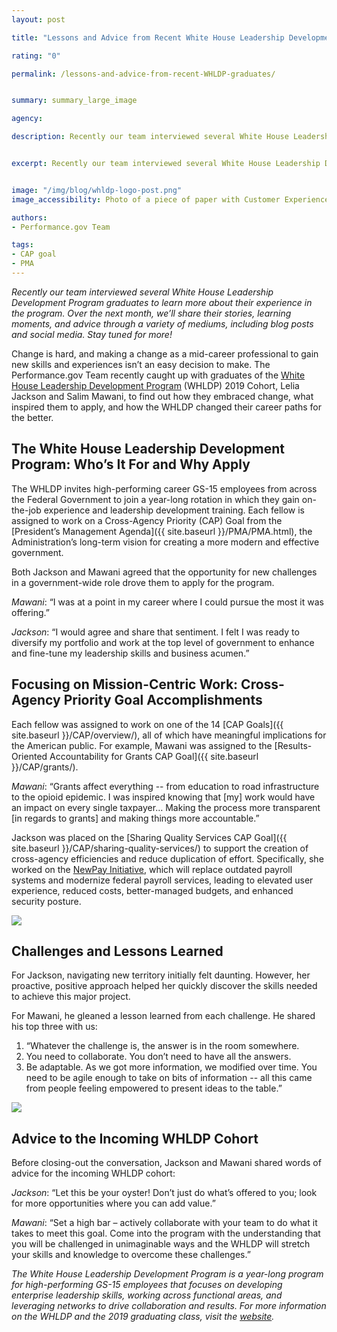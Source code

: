 ```yaml
---
layout: post

title: "Lessons and Advice from Recent White House Leadership Development Program Graduates"

rating: "0"

permalink: /lessons-and-advice-from-recent-WHLDP-graduates/


summary: summary_large_image

agency:

description: Recently our team interviewed several White House Leadership Development Program graduates to learn more about their experience in the program. Over the next month, we’ll share their stories, learning moments, and advice through a variety of mediums, including blog posts and social media. Stay tuned for more!


excerpt: Recently our team interviewed several White House Leadership Development Program graduates to learn more about their experience in the program. Over the next month, we’ll share their stories, learning moments, and advice through a variety of mediums, including blog posts and social media. Stay tuned for more!


image: "/img/blog/whldp-logo-post.png"
image_accessibility: Photo of a piece of paper with Customer Experience CAP Goal data printed on it.

authors:
- Performance.gov Team

tags:
- CAP goal
- PMA
---
```


*Recently our team interviewed several White House Leadership Development Program graduates to learn more about their experience in the program. Over the next month, we’ll share their stories, learning moments, and advice through a variety of mediums, including blog posts and social media. Stay tuned for more!*

Change is hard, and making a change as a mid-career professional to gain new skills and experiences isn’t an easy decision to make. The Performance.gov Team recently caught up with graduates of the [White House Leadership Development Program](https://www.pic.gov/content/white-house-leadership-development-program-0/) (WHLDP) 2019 Cohort, Lelia Jackson and Salim Mawani, to find out how they embraced change, what inspired them to apply, and how the WHLDP changed their career paths for the better.

<h2><font size="2"></font>The White House Leadership Development Program: Who’s It For and Why Apply</h2><font/>

The WHLDP invites high-performing career GS-15 employees from across the Federal Government to join a year-long rotation in which they gain on-the-job experience and leadership development training. Each fellow is assigned to work on a Cross-Agency Priority (CAP) Goal from the [President’s Management Agenda]({{ site.baseurl }}/PMA/PMA.html), the Administration’s long-term vision for creating a more modern and effective government.

Both Jackson and Mawani agreed that the opportunity for new challenges in a government-wide role drove them to apply for the program.

*Mawani*: “I was at a point in my career where I could pursue the most it was offering.”

*Jackson*: “I would agree and share that sentiment. I felt I was ready to
diversify my portfolio and work at the top level of government to enhance and fine-tune my
leadership skills and business acumen.”

<h2><font size="2"></font>Focusing on Mission-Centric Work: Cross-Agency Priority Goal Accomplishments</h2><font/>

Each fellow was assigned to work on one of the 14 [CAP Goals]({{ site.baseurl }}/CAP/overview/), all of which have meaningful implications for the American public. For example, Mawani was assigned to the [Results-Oriented Accountability for Grants CAP Goal]({{ site.baseurl }}/CAP/grants/).

*Mawani*: “Grants affect everything -- from education to road infrastructure to the opioid epidemic. I was inspired knowing that [my] work would have an impact on every single taxpayer… Making the process more transparent [in regards to grants] and making things more accountable.”

Jackson was placed on the [Sharing Quality Services CAP Goal]({{ site.baseurl }}/CAP/sharing-quality-services/) to support the creation of cross-agency efficiencies and reduce duplication of effort. Specifically, she worked on the [NewPay Initiative](https://interact.gsa.gov/node/461216/information), which will replace outdated payroll systems and modernize federal payroll services, leading to elevated user experience, reduced costs, better-managed budgets, and enhanced security posture.

<a href="{{ site.baseurl }}/img/blog/jackson-quote-card"><img src="{{ site.baseurl }}/img/blog/jackson-quote-card.jpg"></a>

<h2><font size="2"></font>Challenges and Lessons Learned</h2><font/>

For Jackson, navigating new territory initially felt daunting. However, her proactive, positive approach helped her quickly discover the skills needed to achieve this major project.

For Mawani, he gleaned a lesson learned from each challenge. He shared his top three with us:
1. “Whatever the challenge is, the answer is in the room somewhere.
2. You need to collaborate. You don’t need to have all the answers.
3. Be adaptable. As we got more information, we modified over time. You need to be agile enough to take on bits of information -- all this came from people feeling empowered to present ideas to the table.”

<a href="{{ site.baseurl }}/img/blog/mawani-quote-card"><img src="{{ site.baseurl }}/img/blog/mawani-quote-card.jpg"></a>

<h2><font size="2"></font>Advice to the Incoming WHLDP Cohort</h2><font/>

Before closing-out the conversation, Jackson and Mawani shared words of advice for the incoming WHLDP cohort:

*Jackson*: “Let this be your oyster! Don’t just do what’s offered to you; look for more opportunities where you can add value.”

*Mawani*: “Set a high bar – actively collaborate with your team to do what it takes to meet this goal. Come into the program with the understanding that you will be challenged in unimaginable ways and the WHLDP will stretch your skills and knowledge to overcome these challenges.”

*The White House Leadership Development Program is a year-long program for high-performing GS-15 employees that focuses on developing enterprise leadership skills, working across functional areas, and leveraging networks to drive collaboration and results. For more information on the WHLDP and the 2019 graduating class, visit the [website](https://www.pic.gov/content/white-house-leadership-development-program-0/).*
